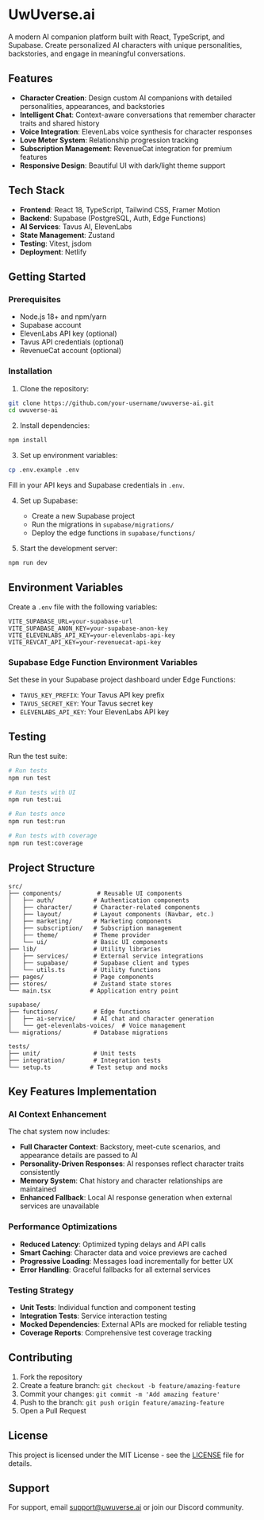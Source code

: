 # UwUverse.ai

A modern AI companion platform built with React, TypeScript, and Supabase. Create personalized AI characters with unique personalities, backstories, and engage in meaningful conversations.

## Features

- **Character Creation**: Design custom AI companions with detailed personalities, appearances, and backstories
- **Intelligent Chat**: Context-aware conversations that remember character traits and shared history
- **Voice Integration**: ElevenLabs voice synthesis for character responses
- **Love Meter System**: Relationship progression tracking
- **Subscription Management**: RevenueCat integration for premium features
- **Responsive Design**: Beautiful UI with dark/light theme support

## Tech Stack

- **Frontend**: React 18, TypeScript, Tailwind CSS, Framer Motion
- **Backend**: Supabase (PostgreSQL, Auth, Edge Functions)
- **AI Services**: Tavus AI, ElevenLabs
- **State Management**: Zustand
- **Testing**: Vitest, jsdom
- **Deployment**: Netlify

## Getting Started

### Prerequisites

- Node.js 18+ and npm/yarn
- Supabase account
- ElevenLabs API key (optional)
- Tavus API credentials (optional)
- RevenueCat account (optional)

### Installation

1. Clone the repository:
```bash
git clone https://github.com/your-username/uwuverse-ai.git
cd uwuverse-ai
```

2. Install dependencies:
```bash
npm install
```

3. Set up environment variables:
```bash
cp .env.example .env
```

Fill in your API keys and Supabase credentials in `.env`.

4. Set up Supabase:
   - Create a new Supabase project
   - Run the migrations in `supabase/migrations/`
   - Deploy the edge functions in `supabase/functions/`

5. Start the development server:
```bash
npm run dev
```

## Environment Variables

Create a `.env` file with the following variables:

```env
VITE_SUPABASE_URL=your-supabase-url
VITE_SUPABASE_ANON_KEY=your-supabase-anon-key
VITE_ELEVENLABS_API_KEY=your-elevenlabs-api-key
VITE_REVCAT_API_KEY=your-revenuecat-api-key
```

### Supabase Edge Function Environment Variables

Set these in your Supabase project dashboard under Edge Functions:

- `TAVUS_KEY_PREFIX`: Your Tavus API key prefix
- `TAVUS_SECRET_KEY`: Your Tavus secret key
- `ELEVENLABS_API_KEY`: Your ElevenLabs API key

## Testing

Run the test suite:

```bash
# Run tests
npm run test

# Run tests with UI
npm run test:ui

# Run tests once
npm run test:run

# Run tests with coverage
npm run test:coverage
```

## Project Structure

```
src/
├── components/          # Reusable UI components
│   ├── auth/           # Authentication components
│   ├── character/      # Character-related components
│   ├── layout/         # Layout components (Navbar, etc.)
│   ├── marketing/      # Marketing components
│   ├── subscription/   # Subscription management
│   ├── theme/          # Theme provider
│   └── ui/             # Basic UI components
├── lib/                # Utility libraries
│   ├── services/       # External service integrations
│   ├── supabase/       # Supabase client and types
│   └── utils.ts        # Utility functions
├── pages/              # Page components
├── stores/             # Zustand state stores
└── main.tsx           # Application entry point

supabase/
├── functions/          # Edge functions
│   ├── ai-service/     # AI chat and character generation
│   └── get-elevenlabs-voices/  # Voice management
└── migrations/         # Database migrations

tests/
├── unit/               # Unit tests
├── integration/        # Integration tests
└── setup.ts           # Test setup and mocks
```

## Key Features Implementation

### AI Context Enhancement

The chat system now includes:
- **Full Character Context**: Backstory, meet-cute scenarios, and appearance details are passed to AI
- **Personality-Driven Responses**: AI responses reflect character traits consistently
- **Memory System**: Chat history and character relationships are maintained
- **Enhanced Fallback**: Local AI response generation when external services are unavailable

### Performance Optimizations

- **Reduced Latency**: Optimized typing delays and API calls
- **Smart Caching**: Character data and voice previews are cached
- **Progressive Loading**: Messages load incrementally for better UX
- **Error Handling**: Graceful fallbacks for all external services

### Testing Strategy

- **Unit Tests**: Individual function and component testing
- **Integration Tests**: Service interaction testing
- **Mocked Dependencies**: External APIs are mocked for reliable testing
- **Coverage Reports**: Comprehensive test coverage tracking

## Contributing

1. Fork the repository
2. Create a feature branch: `git checkout -b feature/amazing-feature`
3. Commit your changes: `git commit -m 'Add amazing feature'`
4. Push to the branch: `git push origin feature/amazing-feature`
5. Open a Pull Request

## License

This project is licensed under the MIT License - see the [LICENSE](LICENSE) file for details.

## Support

For support, email support@uwuverse.ai or join our Discord community.
